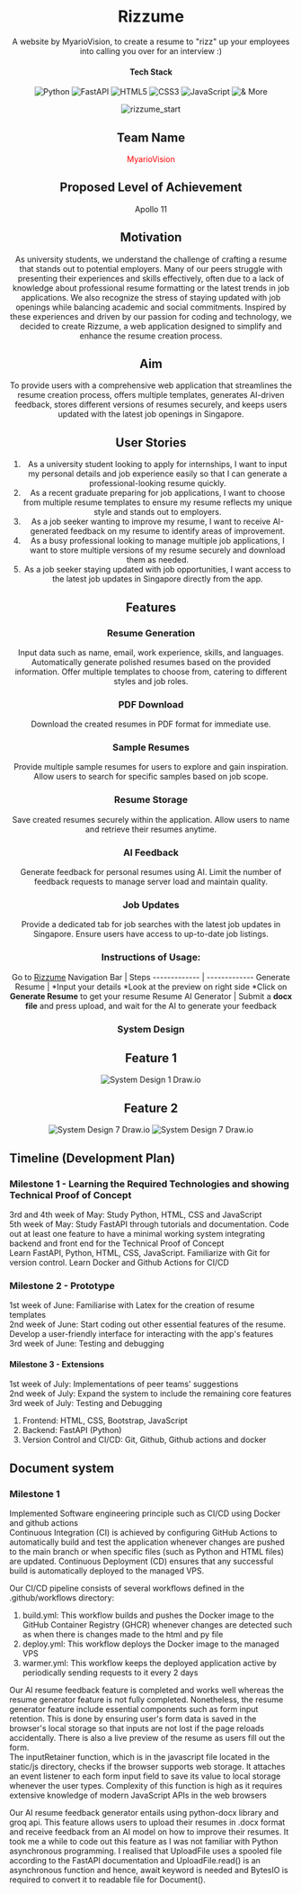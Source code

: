 <div align="center">
  <h1>Rizzume</h1>

A website by MyarioVision, to create a resume to "rizz" up your employees into calling you over for an interview  :)

#### Tech Stack

![Python](https://img.shields.io/badge/Python-FFD43B?style=flat-square&logo=python&logoColor=blue)
![FastAPI](https://img.shields.io/badge/FastAPI-005571?style=flat-square&logo=fastapi)
![HTML5](https://img.shields.io/badge/HTML5-E34F26?style=flat-square&logo=html5&logoColor=white)
![CSS3](https://img.shields.io/badge/CSS3-1572B6?style=flat-square&logo=css3&logoColor=white)
![JavaScript](https://img.shields.io/badge/logo-javascript-blue?logo=javascript)
![& More](https://custom-icon-badges.demolab.com/badge/And_More-white?style=flat-square&logo=plus&logoColor=black)

![rizzume_start](start_screen.png)

## Team Name

<span style = "color : red"> MyarioVision </span>

## Proposed Level of Achievement

Apollo 11

## Motivation

As university students, we understand the challenge of crafting a resume that stands out to potential employers. Many of our peers struggle with presenting their experiences and skills effectively, often due to a lack of knowledge about professional resume formatting or the latest trends in job applications. We also recognize the stress of staying updated with job openings while balancing academic and social commitments. Inspired by these experiences and driven by our passion for coding and technology, we decided to create Rizzume, a web application designed to simplify and enhance the resume creation process.

## Aim

To provide users with a comprehensive web application that streamlines the resume creation process, offers multiple templates, generates AI-driven feedback, stores different versions of resumes securely, and keeps users updated with the latest job openings in Singapore.

## User Stories

1) As a university student looking to apply for internships, I want to input my personal details and job experience easily so that I can generate a professional-looking resume quickly.
2) As a recent graduate preparing for job applications, I want to choose from multiple resume templates to ensure my resume reflects my unique style and stands out to employers.
3) As a job seeker wanting to improve my resume, I want to receive AI-generated feedback on my resume to identify areas of improvement.
4) As a busy professional looking to manage multiple job applications, I want to store multiple versions of my resume securely and download them as needed.
5) As a job seeker staying updated with job opportunities, I want access to the latest job updates in Singapore directly from the app.

## Features

### Resume Generation

Input data such as name, email, work experience, skills, and languages.
Automatically generate polished resumes based on the provided information.
Offer multiple templates to choose from, catering to different styles and job roles.

### PDF Download

Download the created resumes in PDF format for immediate use.

### Sample Resumes

Provide multiple sample resumes for users to explore and gain inspiration.
Allow users to search for specific samples based on job scope.

### Resume Storage

Save created resumes securely within the application.
Allow users to name and retrieve their resumes anytime.

### AI Feedback

Generate feedback for personal resumes using AI.
Limit the number of feedback requests to manage server load and maintain quality.

### Job Updates

Provide a dedicated tab for job searches with the latest job updates in Singapore.
Ensure users have access to up-to-date job listings.

### Instructions of Usage:

Go to [Rizzume](https://mariooohzc-rizzume.hf.space/)
Navigation Bar  | Steps
------------- | -------------
Generate Resume  | *Input your details *Look at the preview on right side *Click on **Generate Resume** to get your resume
Resume AI Generator  | Submit a **docx file** and press upload, and wait for the AI to generate your feedback

### System Design

## Feature 1

![System Design 1 Draw.io](system_design_1.png)

## Feature 2

![System Design 7 Draw.io](system_design_7.png)
![System Design 7 Draw.io](system_design_2.png)

</div>

## Timeline (Development Plan)

### Milestone 1 - Learning the Required Technologies and showing Technical Proof of Concept

3rd and 4th week of May: Study Python, HTML, CSS and JavaScript\
5th week of May: Study FastAPI through tutorials and documentation. Code out at least one feature to have a minimal working system integrating backend and front end for the Technical Proof of Concept\
Learn FastAPI, Python, HTML, CSS, JavaScript. Familiarize with Git for version control. Learn Docker and Github Actions for CI/CD

### Milestone 2 - Prototype

1st week of June: Familiarise with Latex for the creation of resume templates\
2nd week of June: Start coding out other essential features of the resume. Develop a user-friendly interface for interacting with the app's features\
3rd week of June: Testing and debugging

#### Milestone 3 - Extensions

1st week of July: Implementations of peer teams' suggestions\
2nd week of July: Expand the system to include the remaining core features\
3rd week of July: Testing and Debugging

1) Frontend: HTML, CSS, Bootstrap, JavaScript
2) Backend: FastAPI (Python)
3) Version Control and CI/CD: Git, Github, Github actions and docker

## Document system

### Milestone 1

Implemented Software engineering principle such as CI/CD using Docker and github actions\
Continuous Integration (CI) is achieved by configuring GitHub Actions to automatically build and test the application whenever changes are pushed to the main branch or when specific files (such as Python and HTML files) are updated. Continuous Deployment (CD) ensures that any successful build is automatically deployed to the managed VPS.

Our CI/CD pipeline consists of several workflows defined in the .github/workflows directory:

1) build.yml: This workflow builds and pushes the Docker image to the GitHub Container Registry (GHCR) whenever changes are detected such as when there is changes made to the html and py file
2) deploy.yml: This workflow deploys the Docker image to the managed VPS
3) warmer.yml: This workflow keeps the deployed application active by periodically sending requests to it every 2 days

Our AI resume feedback feature is completed and works well whereas the resume generator feature is not fully completed. Nonetheless, the resume generator feature include essential components such as form input retention. This is done by ensuring user's form data is saved in the browser's local storage so that inputs are not lost if the page reloads accidentally. There is also a live preview of the resume as users fill out the form.\
The inputRetainer function, which is in the javascript file located in the static/js directory, checks if the browser supports web storage. It attaches an event listener to each form input field to save its value to local storage whenever the user types.
Complexity of this function is high as it requires extensive knowledge of modern JavaScript APIs in the web browsers

Our AI resume feedback generator entails using python-docx library and groq api.  This feature allows users to upload their resumes in .docx format and receive feedback from an AI model on how to improve their resumes. It took me a while to code out this feature as I was not familiar with Python asynchronous programming. I realised that UploadFile uses a spooled file according to the FastAPI documentation and UploadFile.read() is an asynchronous function and hence, await keyword is needed and BytesIO is required to convert it to readable file for Document().
